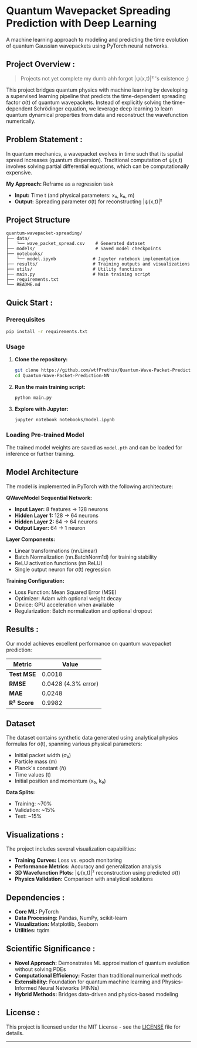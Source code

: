 # Quantum Wavepacket Spreading Prediction with Deep Learning

A machine learning approach to modeling and predicting the time evolution of quantum Gaussian wavepackets using PyTorch neural networks.

##  Project Overview : 

> Projects not yet complete my dumb ahh forgot |ψ(x,t)|² 's existence ;)

This project bridges quantum physics with machine learning by developing a supervised learning pipeline that predicts the time-dependent spreading factor σ(t) of quantum wavepackets. Instead of explicitly solving the time-dependent Schrödinger equation, we leverage deep learning to learn quantum dynamical properties from data and reconstruct the wavefunction numerically.

## Problem Statement :

In quantum mechanics, a wavepacket evolves in time such that its spatial spread increases (quantum dispersion). Traditional computation of ψ(x,t) involves solving partial differential equations, which can be computationally expensive.

**My Approach:** Reframe as a regression task

- **Input:** Time t (and physical parameters: x₀, k₀, m)
- **Output:** Spreading parameter σ(t) for reconstructing |ψ(x,t)|²

## Project Structure

```
quantum-wavepacket-spreading/
├── data/
│   └── wave_packet_spread.csv    # Generated dataset
├── models/                       # Saved model checkpoints
├── notebooks/
│   └── model.ipynb              # Jupyter notebook implementation
├── results/                     # Training outputs and visualizations
├── utils/                       # Utility functions
├── main.py                      # Main training script
├── requirements.txt                      
└── README.md

```

##  Quick Start : 

### Prerequisites

```bash
pip install -r requirements.txt
```

### Usage

1. **Clone the repository:**
    
    ```bash
    git clone https://github.com/wtfPrethiv/Quantum-Wave-Packet-Prediction-NN.git
    cd Quantum-Wave-Packet-Prediction-NN
    ```
    
2. **Run the main training script:**
    
    ```bash
    python main.py
    ```
    
3. **Explore with Jupyter:**
    
    ```bash
    jupyter notebook notebooks/model.ipynb
    ```
    
### Loading Pre-trained Model

The trained model weights are saved as `model.pth` and can be loaded for inference or further training.

## Model Architecture

The model is implemented in PyTorch with the following architecture:

**QWaveModel Sequential Network:**

- **Input Layer:** 8 features → 128 neurons
- **Hidden Layer 1:** 128 → 64 neurons
- **Hidden Layer 2:** 64 → 64 neurons
- **Output Layer:** 64 → 1 neuron

**Layer Components:**

- Linear transformations (nn.Linear)
- Batch Normalization (nn.BatchNorm1d) for training stability
- ReLU activation functions (nn.ReLU)
- Single output neuron for σ(t) regression

**Training Configuration:**

- Loss Function: Mean Squared Error (MSE)
- Optimizer: Adam with optional weight decay
- Device: GPU acceleration when available
- Regularization: Batch normalization and optional dropout

## Results : 

Our model achieves excellent performance on quantum wavepacket prediction:

|Metric|Value|
|---|---|
|**Test MSE**|0.0018|
|**RMSE**|0.0428 (4.3% error)|
|**MAE**|0.0248|
|**R² Score**|0.9982|

## Dataset

The dataset contains synthetic data generated using analytical physics formulas for σ(t), spanning various physical parameters:

- Initial packet width (σ₀)
- Particle mass (m)
- Planck's constant (ℏ)
- Time values (t)
- Initial position and momentum (x₀, k₀)

**Data Splits:**

- Training: ~70%
- Validation: ~15%
- Test: ~15%

##  Visualizations : 

The project includes several visualization capabilities:

- **Training Curves:** Loss vs. epoch monitoring
- **Performance Metrics:** Accuracy and generalization analysis
- **3D Wavefunction Plots:** |ψ(x,t)|² reconstruction using predicted σ(t)
- **Physics Validation:** Comparison with analytical solutions

##  Dependencies : 

- **Core ML:** PyTorch
- **Data Processing:** Pandas, NumPy, scikit-learn
- **Visualization:** Matplotlib, Seaborn
- **Utilities:** tqdm

##  Scientific Significance : 

- **Novel Approach:** Demonstrates ML approximation of quantum evolution without solving PDEs
- **Computational Efficiency:** Faster than traditional numerical methods
- **Extensibility:** Foundation for quantum machine learning and Physics-Informed Neural Networks (PINNs)
- **Hybrid Methods:** Bridges data-driven and physics-based modeling

##  License : 

This project is licensed under the MIT License - see the [LICENSE](https://github.com/wtfPrethiv/Quantum-Wave-Packet-Prediction-NNblob/main/LICENSE) file for details.

---
